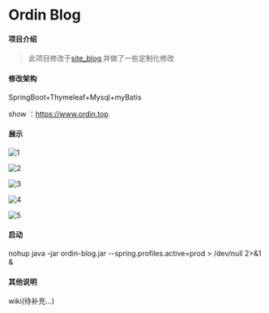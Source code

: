 # Ordin Blog

#### 项目介绍

> 此项目修改于[site_blog](https://gitee.com/yangxsa/site_blog),并做了一些定制化修改

#### 修改架构

SpringBoot+Thymeleaf+Mysql+myBatis

show ：https://www.ordin.top

#### 展示

![1](https://note.youdao.com/yws/public/resource/b65d342cf9f6810afb6df8fb2e86a818/xmlnote/CEEA6045E79948248D7F21A44EED745B/18801 "在这里输入图片标题")

![2](https://note.youdao.com/yws/public/resource/b65d342cf9f6810afb6df8fb2e86a818/xmlnote/81DD546E45934C9F9B6E6F6F9A221BAF/18809 "在这里输入图片标题")

![3](https://note.youdao.com/yws/public/resource/b65d342cf9f6810afb6df8fb2e86a818/xmlnote/681EC150F1114A1A8A841DA6155E4A1A/18805 "在这里输入图片标题")

![4](https://note.youdao.com/yws/public/resource/b65d342cf9f6810afb6df8fb2e86a818/xmlnote/D793FDA341CA4B25B5DD12409DCE5739/18807 "在这里输入图片标题")

![5](https://note.youdao.com/yws/public/resource/b65d342cf9f6810afb6df8fb2e86a818/xmlnote/8608869DA82146FF9BC068FE4F1E50FC/18811 "在这里输入图片标题")


#### 启动
nohup java -jar  ordin-blog.jar --spring.profiles.active=prod > /dev/null 2>&1 &

#### 其他说明

wiki(待补充...)